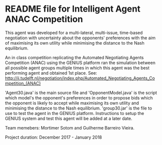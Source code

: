 # README file for Intelligent Agent ANAC Competition

This agent was developed for a multi-lateral, multi-issue, time-based negotiation with uncertainty about the opponents' preferences with the aim of maximising its own utility while minimising the distance to the Nash equilibrium.

An in class competition replicating the Automated Negotiating Agents Competition (ANAC) using the GENIUS platform ran the simulation between all possible agent groups multiple times in which this agent was the best performing agent and obtained 1st place.
See: http://ii.tudelft.nl/negotiation/index.php/Automated_Negotiating_Agents_Competition_(ANAC)

'Agent30.java' is the main source file and 'OpponentModel.java' is the script which model's the opponent's preferences in order to propose bids which the opponent is likely to accept while maximising its own utility and minimising the distance to the Nash equilibrium.
'group30.jar' is the file to use to test the agent in the GENIUS platform.
Instructions to setup the GENIUS system and test this agent will be added at a later date.

Team memebers: Mortimer Sotom and Guilherme Barreiro Vieira.

Project duration: December 2017 - January 2018
